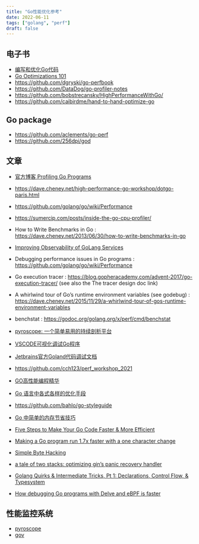 ```yaml
---
title: "Go性能优化参考"
date: 2022-06-11
tags: ["golang", "perf"]
draft: false
---
```



## 电子书

+ [编写和优化Go代码](https://github.com/dgryski/go-perfbook)
+ [Go Optimizations 101](https://go101.org/optimizations/101.html)
+ https://github.com/dgryski/go-perfbook
+ https://github.com/DataDog/go-profiler-notes
+ https://github.com/bobstrecansky/HighPerformanceWithGo/
+ https://github.com/caibirdme/hand-to-hand-optimize-go

## Go package

+ https://github.com/aclements/go-perf
+ https://github.com/256dpi/god

## 文章

+ [官方博客 Profiling Go Programs](https://go.dev/blog/pprof)

+ https://dave.cheney.net/high-performance-go-workshop/dotgo-paris.html

+ https://github.com/golang/go/wiki/Performance

+ https://sumercip.com/posts/inside-the-go-cpu-profiler/

+ How to Write Benchmarks in Go : https://dave.cheney.net/2013/06/30/how-to-write-benchmarks-in-go
+ [Improving Observability of GoLang Services](https://flow.com/engineering-blogs/golang-services-improving-observability)
+ Debugging performance issues in Go programs : https://github.com/golang/go/wiki/Performance
+ Go execution tracer : https://blog.gopheracademy.com/advent-2017/go-execution-tracer/ (see also the The tracer design doc link)
+ A whirlwind tour of Go’s runtime environment variables (see godebug) : https://dave.cheney.net/2015/11/29/a-whirlwind-tour-of-gos-runtime-environment-variables
+ benchstat : https://godoc.org/golang.org/x/perf/cmd/benchstat
+ [pyroscope: 一个简单易用的持续剖析平台](https://colobu.com/2022/01/27/pyroscope-a-continuous-profiling-platform/)
+ [VSCODE可视化调试Go程序](https://mp.weixin.qq.com/s/pmNCkj55UeCx2LosjF9mjA)
+ [Jetbrains官方Goland代码调试文档](https://www.jetbrains.com/help/go/debugging-code.html)
+ https://github.com/cch123/perf_workshop_2021
+ [GO高性能编程精华](https://zhuanlan.zhihu.com/p/482107438)
+ [Go 语言中各式各样的优化手段](https://zhuanlan.zhihu.com/p/403417640)
+ https://github.com/bahlo/go-styleguide
+ [Go 中简单的内存节省技巧](https://mp.weixin.qq.com/s/iaYpz51xe45RJfNWPyIqHw)
+ [Five Steps to Make Your Go Code Faster & More Efficient](https://docs.google.com/presentation/d/1MD_Vlb9d32aMDPu9MOlyVO796mK1Y6GrRcXOl63C7g4/edit?usp=sharing)
+ [Making a Go program run 1.7x faster with a one character change](https://hmarr.com/blog/go-allocation-hunting/)
+ [Simple Byte Hacking](https://eblog.fly.dev/bytehacking.html)
+ [a tale of two stacks: optimizing gin’s panic recovery handler](https://eblog.fly.dev/faststack.html)
+ [Golang Quirks & Intermediate Tricks, Pt 1: Declarations, Control Flow, & Typesystem](https://eblog.fly.dev/quirks.html)
+ [How debugging Go programs with Delve and eBPF is faster](https://developers.redhat.com/articles/2023/02/13/how-debugging-go-programs-delve-and-ebpf-faster)

## 性能监控系统

+ [pyroscope](https://pyroscope.io)
+ [gov](https://github.com/256dpi/gov)